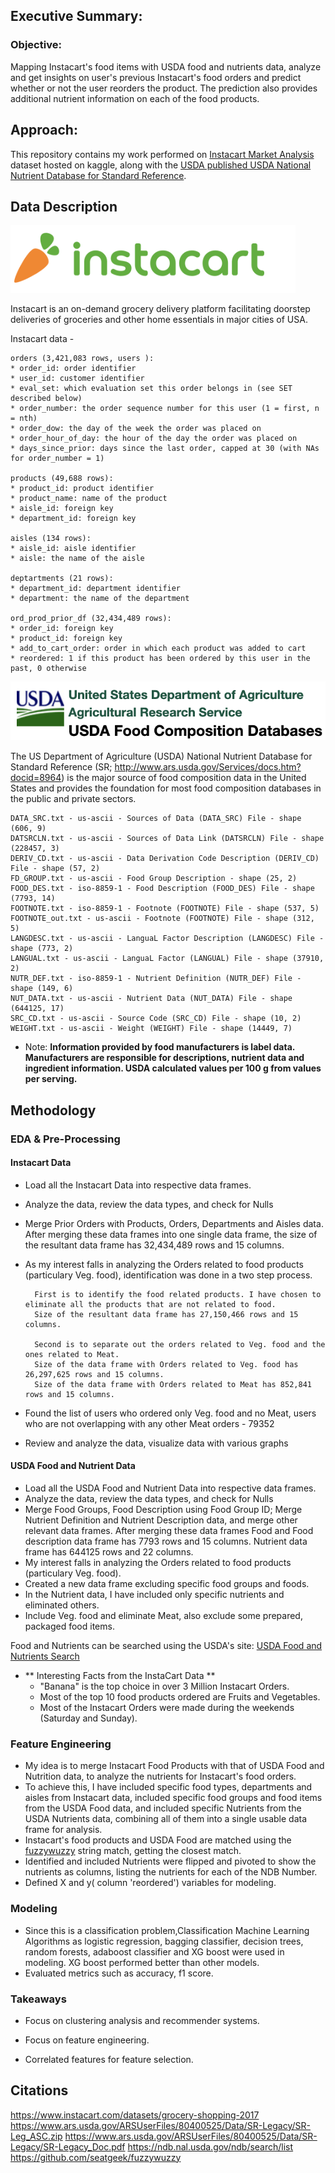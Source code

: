 ## Executive Summary:

### Objective:

Mapping Instacart's food items with USDA food and nutrients data, analyze and get insights on user's previous Instacart's food orders and predict whether or not the user reorders the product. The prediction also provides additional nutrient information on each of the food products.

## Approach:

This repository contains my work performed on [Instacart Market Analysis](https://www.instacart.com/datasets/grocery-shopping-2017) dataset hosted on kaggle, along with the [USDA published USDA National Nutrient Database for Standard Reference](https://www.ars.usda.gov/ARSUserFiles/80400525/Data/SR-Legacy/SR-Leg_ASC.zip).

## Data Description

![Instacart](./Others/Instacart-Pic.png)

Instacart is an on-demand grocery delivery platform facilitating doorstep deliveries of groceries and other home essentials in major cities of USA.

Instacart data - 

    orders (3,421,083 rows, users ):
    * order_id: order identifier
    * user_id: customer identifier
    * eval_set: which evaluation set this order belongs in (see SET described below)
    * order_number: the order sequence number for this user (1 = first, n = nth)
    * order_dow: the day of the week the order was placed on
    * order_hour_of_day: the hour of the day the order was placed on
    * days_since_prior: days since the last order, capped at 30 (with NAs for order_number = 1)

    products (49,688 rows):
    * product_id: product identifier
    * product_name: name of the product
    * aisle_id: foreign key
    * department_id: foreign key

    aisles (134 rows):
    * aisle_id: aisle identifier
    * aisle: the name of the aisle

    deptartments (21 rows):
    * department_id: department identifier
    * department: the name of the department

    ord_prod_prior_df (32,434,489 rows):
    * order_id: foreign key
    * product_id: foreign key
    * add_to_cart_order: order in which each product was added to cart
    * reordered: 1 if this product has been ordered by this user in the past, 0 otherwise

![USDA Food Composition Databases](./Others/USDA-Food_and_Nutr.png)

The US Department of Agriculture (USDA) National Nutrient Database for Standard Reference 
(SR; http://www.ars.usda.gov/Services/docs.htm?docid=8964) is the major source of food composition data in the United States and provides the foundation for most food composition databases in the public and private sectors.
  

    DATA_SRC.txt - us-ascii - Sources of Data (DATA_SRC) File - shape (606, 9)
    DATSRCLN.txt - us-ascii - Sources of Data Link (DATSRCLN) File - shape (228457, 3)
    DERIV_CD.txt - us-ascii - Data Derivation Code Description (DERIV_CD) File - shape (57, 2)
    FD_GROUP.txt - us-ascii - Food Group Description - shape (25, 2)
    FOOD_DES.txt - iso-8859-1 - Food Description (FOOD_DES) File - shape (7793, 14)
    FOOTNOTE.txt - iso-8859-1 - Footnote (FOOTNOTE) File - shape (537, 5)
    FOOTNOTE_out.txt - us-ascii - Footnote (FOOTNOTE) File - shape (312, 5)
    LANGDESC.txt - us-ascii - LanguaL Factor Description (LANGDESC) File - shape (773, 2)
    LANGUAL.txt - us-ascii - LanguaL Factor (LANGUAL) File - shape (37910, 2)
    NUTR_DEF.txt - iso-8859-1 - Nutrient Definition (NUTR_DEF) File - shape (149, 6)
    NUT_DATA.txt - us-ascii - Nutrient Data (NUT_DATA) File - shape (644125, 17)
    SRC_CD.txt - us-ascii - Source Code (SRC_CD) File - shape (10, 2)
    WEIGHT.txt - us-ascii - Weight (WEIGHT) File - shape (14449, 7)

* Note: **Information provided by food manufacturers is label data. Manufacturers are responsible for descriptions, nutrient data and ingredient information. USDA calculated values per 100 g from values per serving.** 

## Methodology


### EDA & Pre-Processing

#### Instacart Data
- Load all the Instacart Data into respective data frames.
- Analyze the data, review the data types, and check for Nulls 
- Merge Prior Orders with Products, Orders, Departments and Aisles data. After merging these data frames into one single data frame, the size of the resultant data frame has 32,434,489 rows and 15 columns.
- As my interest falls in analyzing the Orders related to food products (particulary Veg. food), identification was done in a two step process.

        First is to identify the food related products. I have chosen to eliminate all the products that are not related to food.
        Size of the resultant data frame has 27,150,466 rows and 15 columns.
        
        Second is to separate out the orders related to Veg. food and the ones related to Meat. 
        Size of the data frame with Orders related to Veg. food has 26,297,625 rows and 15 columns. 
        Size of the data frame with Orders related to Meat has 852,841 rows and 15 columns.
        
- Found the list of users who ordered only Veg. food and no Meat, users who are not overlapping with any other Meat orders - 79352
- Review and analyze the data, visualize data with various graphs

#### USDA Food and Nutrient Data
- Load all the USDA Food and Nutrient Data into respective data frames.
- Analyze the data, review the data types, and check for Nulls
- Merge Food Groups, Food Description using Food Group ID; Merge Nutrient Definition and Nutrient Description data, and merge other relevant data frames. After merging these data frames Food and Food description data frame has 7793 rows and 15 columns. Nutrient data frame has 644125 rows and 22 columns.
- My interest falls in analyzing the Orders related to food products (particulary Veg. food).
- Created a new data frame excluding specific food groups and foods.
- In the Nutrient data, I have included only specific nutrients and eliminated others.
- Include Veg. food and eliminate Meat, also exclude some prepared, packaged food items.

Food and Nutrients can be searched using the USDA's site:
[USDA Food and Nutrients Search](https://ndb.nal.usda.gov/ndb/search/list)


* ** Interesting Facts from the InstaCart Data **
    - "Banana" is the top choice in over 3 Million Instacart Orders.
    - Most of the top 10 food products ordered are Fruits and Vegetables. 
    - Most of the Instacart Orders were made during the weekends (Saturday and Sunday).

### Feature Engineering

* My idea is to merge Instacart Food Products with that of USDA Food and Nutrition data, to analyze the nutrients for Instacart's food orders.
* To achieve this, I have included specific food types, departments and aisles from Instacart data, included specific food groups and food items from the USDA Food data, and included specific Nutrients from the USDA Nutrients data, combining all of them into a single usable data frame for analysis.
* Instacart's food products and USDA Food are matched using the [fuzzywuzzy](https://github.com/seatgeek/fuzzywuzzy) string match, getting the closest match.
* Identified and included Nutrients were flipped and pivoted to show the nutrients as columns, listing the nutrients for each of the NDB Number.
* Defined X and y( column 'reordered') variables for modeling.


### Modeling

* Since this is a classification problem,Classification Machine Learning Algorithms as logistic regression, bagging classifier, decision trees, random forests, adaboost classifier and XG boost were used in  modeling. XG boost performed better than other models.
* Evaluated metrics such as accuracy, f1 score.

### Takeaways

* Focus on clustering analysis and recommender systems.

* Focus on feature engineering.

* Correlated features for feature selection.



## Citations
https://www.instacart.com/datasets/grocery-shopping-2017
https://www.ars.usda.gov/ARSUserFiles/80400525/Data/SR-Legacy/SR-Leg_ASC.zip
https://www.ars.usda.gov/ARSUserFiles/80400525/Data/SR-Legacy/SR-Legacy_Doc.pdf
https://ndb.nal.usda.gov/ndb/search/list
https://github.com/seatgeek/fuzzywuzzy






